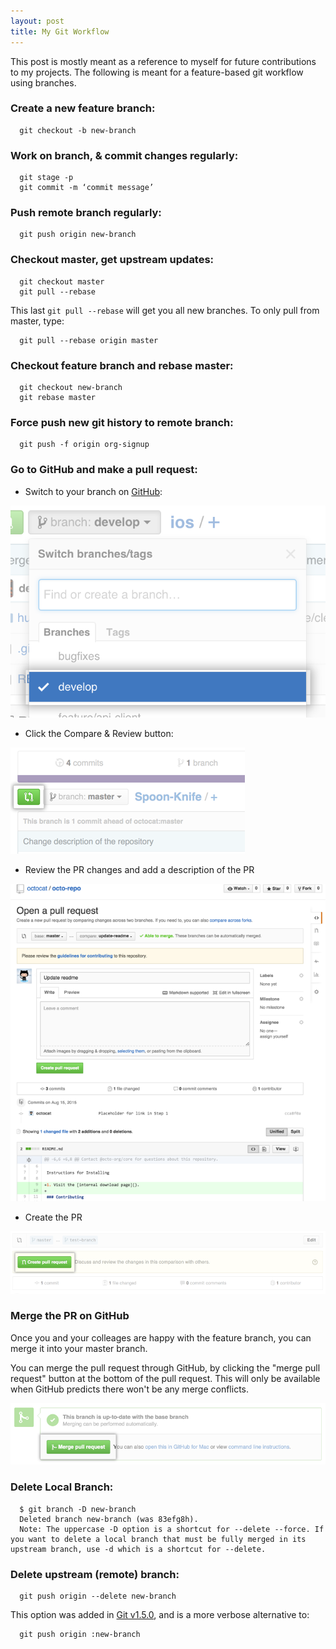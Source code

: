 ```yaml
---
layout: post
title: My Git Workflow
---
```


This post is mostly meant as a reference to myself for future contributions to my projects. The following is meant for a feature-based git workflow using branches.

### Create a new feature branch:

```
  git checkout -b new-branch
```

### Work on branch, &amp; commit changes regularly:

```
  git stage -p
  git commit -m ‘commit message’
```

### Push remote branch regularly:

```
  git push origin new-branch
```

### Checkout master, get upstream updates:

```
  git checkout master
  git pull --rebase
```

This last `git pull --rebase` will get you all new branches. To only pull from master, type:

```
  git pull --rebase origin master
```

### Checkout feature branch and rebase master:

```
  git checkout new-branch
  git rebase master
```

### Force push new git history to remote branch:

```
  git push -f origin org-signup
```

### Go to GitHub and make a pull request:

* Switch to your branch on [GitHub](https://www.github.com):

![Pick Branch](/images/pick-branch.png)

* Click the Compare & Review button:

![Start PR](/images/pr-start.png)

* Review the PR changes and add a description of the PR

![Review PR](/images/pr-review.png)

* Create the PR

![Create PR](/images/pr-create.png)

### Merge the PR on GitHub

Once you and your colleages are happy with the feature branch, you can merge it into your master branch.

You can merge the pull request through GitHub, by clicking the "merge pull request" button at the bottom of the pull request. This will only be available when GitHub predicts there won't be any merge conflicts.

![Merge PR](/images/pr-merge.png)

### Delete Local Branch:

```
  $ git branch -D new-branch
  Deleted branch new-branch (was 83efg8h).
  Note: The uppercase -D option is a shortcut for --delete --force. If you want to delete a local branch that must be fully merged in its upstream branch, use -d which is a shortcut for --delete.
```

### Delete upstream (remote) branch:

```
  git push origin --delete new-branch
```

This option was added in [Git v1.5.0](https://github.com/gitster/git/blob/master/Documentation/RelNotes/1.5.0.txt), and is a more verbose alternative to:

```
  git push origin :new-branch
```
